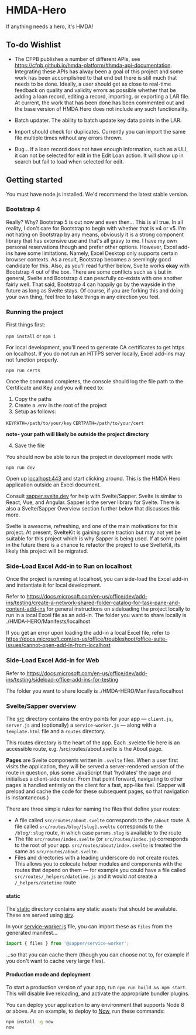 # HMDA-Hero

If anything needs a hero, it's HMDA!

## To-do Wishlist

- The CFPB publishes a number of different APIs, see https://cfpb.github.io/hmda-platform/#hmda-api-documentation. Integrating these APIs has alway been a goal of this project and some work has been accomplished to that end but there is still much that needs to be done. Ideally, a user should get as close to real-time feedback on quality and validity errors as possible whether that be adding a loan record, editing a record, importing, or exporting a LAR file. At current, the work that has been done has been commented out and the base version of HMDA Hero does not include any such functionality. 

- Batch updater. The ability to batch update key data points in the LAR.

- Import should check for duplicates. Currently you can import the same file multiple times without any errors thrown. 

- Bug... If a loan record does not have enough information, such as a ULI, it can not be selected for edit in the Edit Loan action. It will show up in search but fail to load when selected for edit. 

## Getting started

You must have node.js installed. We'd recommend the latest stable version.

### Bootstrap 4

Really? Why? Bootstrap 5 is out now and even then... This is all true. In all reality, I don't care for Bootstrap to begin with whether that is v4 or v5. I'm not hating on Bootstrap by any means, obviously it is a strong component library that has extensive use and that's all gravy to me. I have my own personal reservations though and prefer other options. However, Excel add-ins have some limitations. Namely, Excel Desktop only supports certain browser contexts. As a result, Bootstrap becomes a seemingly good candidate for this. Also, as you'll read further below, Svelte works **okay** with Bootstrap 4 out of the box. There are some conflicts such as `$` but in general, Svelte and Bootstrap 4 can peacfully co-exists with one another fairly well. That said, Bootstrap 4 can happily go by the wayside in the future as long as Svelte stays. Of course, if you are forking this and doing your own thing, feel free to take things in any direction you feel.

### Running the project

First things first:

`npm install` or `npm i`

For local development, you'll need to generate CA certificates to get https on localhost. If you do not run an HTTPS server locally, Excel add-ins may not function properly.

`npm run certs`

Once the command completes, the console should log the file path to the Certificate and Key and you will need to:

1. Copy the paths
2. Create a .env in the root of the project
3. Setup as follows:

`KEYPATH=/path/to/your/key`
`CERTPATH=/path/to/your/cert`

**note- your path will likely be outside the project directory**

4. Save the file

You should now be able to run the project in development mode with:

`npm run dev`

Open up [localhost:443](https://localhost:443) and start clicking around. This is the HMDA Hero application outside an Excel document.

Consult [sapper.svelte.dev](https://sapper.svelte.dev) for help with Svelte/Sapper. Svelte is similar to React, Vue, and Angular. Sapper is the server library for Svelte. There is also a Svelte/Sapper Overview section further below that discusses this more.

Svelte is awesome, refreshing, and one of the main motivations for this project. At present, SvelteKit is gaining some traction but may not yet be suitable for this project which is why Sapper is being used. If at some point in the future there is a chance to refactor the project to use SvelteKit, its likely this project will be migrated.

### Side-Load Excel Add-in to Run on localhost

Once the project is running at localhost, you can side-load the Excel add-in and instantiate it for local development.

Refer to https://docs.microsoft.com/en-us/office/dev/add-ins/testing/create-a-network-shared-folder-catalog-for-task-pane-and-content-add-ins for general instructions on sideloading the project locally to run in a local Excel file as an add-in. The folder you want to share locally is ./HMDA-HERO/Manifests/localhost

If you get an error upon loading the add-in a local Excel file, refer to https://docs.microsoft.com/en-us/office/troubleshoot/office-suite-issues/cannot-open-add-in-from-localhost

### Side-Load Excel Add-in for Web

Refer to https://docs.microsoft.com/en-us/office/dev/add-ins/testing/sideload-office-add-ins-for-testing

The folder you want to share locally is ./HMDA-HERO/Manifests/localhost

### Svelte/Sapper overview

The [src](src) directory contains the entry points for your app — `client.js`, `server.js` and (optionally) a `service-worker.js` — along with a `template.html` file and a `routes` directory.

This routes directory is the heart of the app. Each .svelete file here is an accessible route, e.g. /src/routes/about.svelte is the About page.

**Pages** are Svelte components written in `.svelte` files. When a user first visits the application, they will be served a server-rendered version of the route in question, plus some JavaScript that 'hydrates' the page and initialises a client-side router. From that point forward, navigating to other pages is handled entirely on the client for a fast, app-like feel. (Sapper will preload and cache the code for these subsequent pages, so that navigation is instantaneous.)

There are three simple rules for naming the files that define your routes:

- A file called `src/routes/about.svelte` corresponds to the `/about` route. A file called `src/routes/blog/[slug].svelte` corresponds to the `/blog/:slug` route, in which case `params.slug` is available to the route
- The file `src/routes/index.svelte` (or `src/routes/index.js`) corresponds to the root of your app. `src/routes/about/index.svelte` is treated the same as `src/routes/about.svelte`.
- Files and directories with a leading underscore do _not_ create routes. This allows you to colocate helper modules and components with the routes that depend on them — for example you could have a file called `src/routes/_helpers/datetime.js` and it would _not_ create a `/_helpers/datetime` route

#### static

The [static](static) directory contains any static assets that should be available. These are served using [sirv](https://github.com/lukeed/sirv).

In your [service-worker.js](src/service-worker.js) file, you can import these as `files` from the generated manifest...

```js
import { files } from '@sapper/service-worker';
```

...so that you can cache them (though you can choose not to, for example if you don't want to cache very large files).

#### Production mode and deployment

To start a production version of your app, run `npm run build && npm start`. This will disable live reloading, and activate the appropriate bundler plugins.

You can deploy your application to any environment that supports Node 8 or above. As an example, to deploy to [Now](https://zeit.co/now), run these commands:

```bash
npm install -g now
now
```
